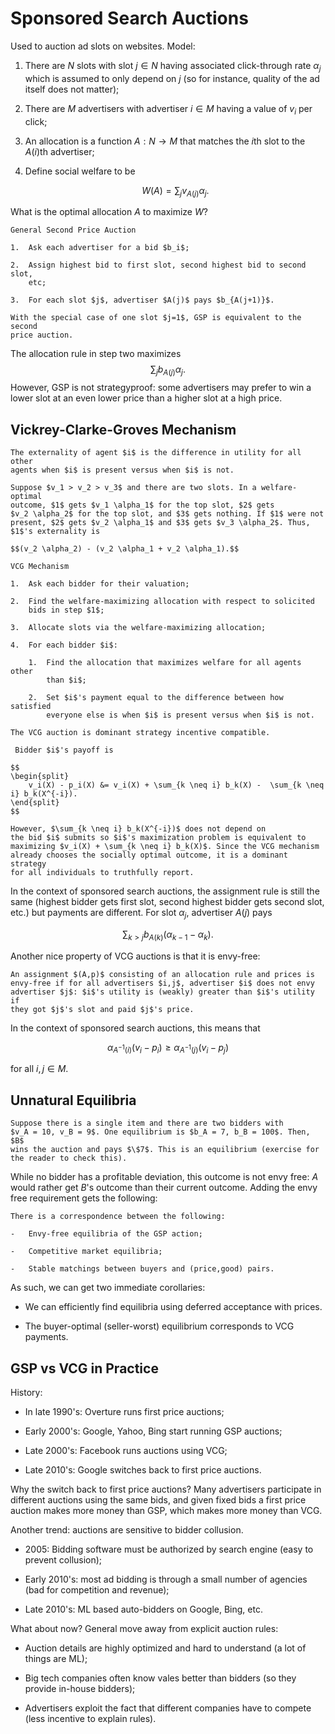 # Sponsored Search Auctions

Used to auction ad slots on websites. Model:

1.  There are $N$ slots with slot $j \in N$ having associated
    click-through rate $\alpha_j$ which is assumed to only depend on $j$
    (so for instance, quality of the ad itself does not matter);

2.  There are $M$ advertisers with advertiser $i \in M$ having a value
    of $v_i$ per click;

3.  An allocation is a function $A: N \to M$ that matches the $i$th slot
    to the $A(i)$th advertiser;

4.  Define social welfare to be 

    $$W(A) = \sum_j v_{A(j)} \alpha_j.$$

What is the optimal allocation $A$ to maximize $W$?

```{prf:axiom}
General Second Price Auction

1.  Ask each advertiser for a bid $b_i$;

2.  Assign highest bid to first slot, second highest bid to second slot,
    etc;

3.  For each slot $j$, advertiser $A(j)$ pays $b_{A(j+1)}$.
```

```{prf:remark}
With the special case of one slot $j=1$, GSP is equivalent to the second
price auction.
```

The allocation rule in step two maximizes 
$$\sum_j b_{A(j)}\alpha_j.$$
However, GSP is not strategyproof: some advertisers may prefer to win a
lower slot at an even lower price than a higher slot at a high price.

## Vickrey-Clarke-Groves Mechanism

```{prf:definition}
The externality of agent $i$ is the difference in utility for all other
agents when $i$ is present versus when $i$ is not.
```

```{prf:example}
Suppose $v_1 > v_2 > v_3$ and there are two slots. In a welfare-optimal
outcome, $1$ gets $v_1 \alpha_1$ for the top slot, $2$ gets
$v_2 \alpha_2$ for the top slot, and $3$ gets nothing. If $1$ were not
present, $2$ gets $v_2 \alpha_1$ and $3$ gets $v_3 \alpha_2$. Thus,
$1$'s externality is 

$$(v_2 \alpha_2) - (v_2 \alpha_1 + v_2 \alpha_1).$$
```

```{prf:axiom}
VCG Mechanism

1.  Ask each bidder for their valuation;

2.  Find the welfare-maximizing allocation with respect to solicited
    bids in step $1$;

3.  Allocate slots via the welfare-maximizing allocation;

4.  For each bidder $i$:

    1.  Find the allocation that maximizes welfare for all agents other
        than $i$;

    2.  Set $i$'s payment equal to the difference between how satisfied
        everyone else is when $i$ is present versus when $i$ is not.
```

```{prf:theorem}
The VCG auction is dominant strategy incentive compatible.
```

```{prf:proof}
 Bidder $i$'s payoff is 
 
$$
\begin{split}
    v_i(X) - p_i(X) &= v_i(X) + \sum_{k \neq i} b_k(X) -  \sum_{k \neq i} b_k(X^{-i}).
\end{split}
$$ 

However, $\sum_{k \neq i} b_k(X^{-i})$ does not depend on
the bid $i$ submits so $i$'s maximization problem is equivalent to
maximizing $v_i(X) + \sum_{k \neq i} b_k(X)$. Since the VCG mechanism
already chooses the socially optimal outcome, it is a dominant strategy
for all individuals to truthfully report. 
```

In the context of sponsored search auctions, the assignment rule is
still the same (highest bidder gets first slot, second highest bidder
gets second slot, etc.) but payments are different. For slot $\alpha_j$,
advertiser $A(j)$ pays 

$$\sum_{k > j} b_{A(k)}(\alpha_{k-1}-\alpha_k).$$

Another nice property of VCG auctions is that it is envy-free:

```{prf:definition}
An assignment $(A,p)$ consisting of an allocation rule and prices is
envy-free if for all advertisers $i,j$, advertiser $i$ does not envy
advertiser $j$: $i$'s utility is (weakly) greater than $i$'s utility if
they got $j$'s slot and paid $j$'s price.
```

In the context of sponsored search auctions, this means that

$$\alpha_{A^{-1}(i)}(v_i-p_i) \geq \alpha_{A^{-1}(j)}(v_i-p_j)$$

 for all $i,j \in M$.

## Unnatural Equilibria

```{prf:example}
Suppose there is a single item and there are two bidders with
$v_A = 10, v_B = 9$. One equilibrium is $b_A = 7, b_B = 100$. Then, $B$
wins the auction and pays $\$7$. This is an equilibrium (exercise for
the reader to check this).
```

While no bidder has a profitable deviation, this outcome is not envy
free: $A$ would rather get $B$'s outcome than their current outcome.
Adding the envy free requirement gets the following:

```{prf:theorem}
There is a correspondence between the following:

-   Envy-free equilibria of the GSP action;

-   Competitive market equilibria;

-   Stable matchings between buyers and (price,good) pairs.
```

As such, we can get two immediate corollaries:

-   We can efficiently find equilibria using deferred acceptance with
    prices.

-   The buyer-optimal (seller-worst) equilibrium corresponds to VCG
    payments.

## GSP vs VCG in Practice

History:

-   In late 1990's: Overture runs first price auctions;

-   Early 2000's: Google, Yahoo, Bing start running GSP auctions;

-   Late 2000's: Facebook runs auctions using VCG;

-   Late 2010's: Google switches back to first price auctions.

Why the switch back to first price auctions? Many advertisers
participate in different auctions using the same bids, and given fixed
bids a first price auction makes more money than GSP, which makes more
money than VCG.

Another trend: auctions are sensitive to bidder collusion.

-   2005: Bidding software must be authorized by search engine (easy to
    prevent collusion);

-   Early 2010's: most ad bidding is through a small number of agencies
    (bad for competition and revenue);

-   Late 2010's: ML based auto-bidders on Google, Bing, etc.

What about now? General move away from explicit auction rules:

-   Auction details are highly optimized and hard to understand (a lot
    of things are ML);

-   Big tech companies often know vales better than bidders (so they
    provide in-house bidders);

-   Advertisers exploit the fact that different companies have to
    compete (less incentive to explain rules).